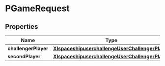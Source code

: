 
# PGameRequest

## Properties
Name | Type | Description | Notes
------------ | ------------- | ------------- | -------------
**challengerPlayer** | [**XlspaceshipuserchallengeUserChallengerPlayer**](XlspaceshipuserchallengeUserChallengerPlayer.md) |  |  [optional]
**secondPlayer** | [**XlspaceshipuserchallengeUserChallengerPlayer**](XlspaceshipuserchallengeUserChallengerPlayer.md) |  |  [optional]




